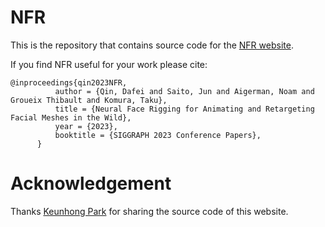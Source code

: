 # NFR

This is the repository that contains source code for the [NFR website](https://dafei-qin.github.io/NFR/).

If you find NFR useful for your work please cite:
```
@inproceedings{qin2023NFR,
          author = {Qin, Dafei and Saito, Jun and Aigerman, Noam and Groueix Thibault and Komura, Taku},
          title = {Neural Face Rigging for Animating and Retargeting Facial Meshes in the Wild},
          year = {2023},
          booktitle = {SIGGRAPH 2023 Conference Papers},
      }
```

# Acknowledgement

Thanks [Keunhong Park](https://keunhong.com/) for sharing the source code of this website. 
